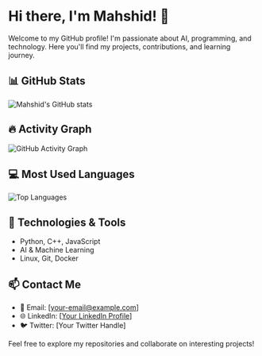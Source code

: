 # Hi there, I'm Mahshid! 👋

Welcome to my GitHub profile! I'm passionate about AI, programming, and technology. Here you'll find my projects, contributions, and learning journey.

## 📊 GitHub Stats
![Mahshid's GitHub stats](https://github-readme-stats.vercel.app/api?username=mahshid1378&show_icons=true&theme=radical)

## 🔥 Activity Graph
![GitHub Activity Graph](https://github-readme-activity-graph.vercel.app/graph?username=mahshid1378&theme=react)

## 💻 Most Used Languages
![Top Languages](https://github-readme-stats.vercel.app/api/top-langs/?username=mahshid1378&layout=compact&theme=radical)

## 🚀 Technologies & Tools
- Python, C++, JavaScript
- AI & Machine Learning
- Linux, Git, Docker

## 📫 Contact Me
- 📧 Email: [[your-email@example.com](m.mmoolaei@yahoo.com)]
- 🌐 LinkedIn: [[Your LinkedIn Profile](https://www.linkedin.com/in/mahshid-moulaei)]
- 🐦 Twitter: [Your Twitter Handle]

Feel free to explore my repositories and collaborate on interesting projects!

